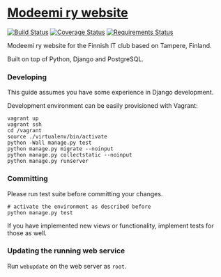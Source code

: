# [Modeemi ry website](https://www.modeemi.fi)

[![Build Status](https://travis-ci.org/modeemi/intternetvelho.svg?branch=master)](https://travis-ci.org/modeemi/intternetvelho) [![Coverage Status](https://coveralls.io/repos/modeemi/intternetvelho/badge.svg?branch=master)](https://coveralls.io/r/modeemi/intternetvelho?branch=master) [![Requirements Status](https://requires.io/github/modeemi/intternetvelho/requirements.svg?branch=master)](https://requires.io/github/modeemi/intternetvelho/requirements/?branch=master)

Modeemi ry website for the Finnish IT club based on Tampere, Finland.

Built on top of Python, Django and PostgreSQL.

### Developing

This guide assumes you have some experience in Django development.

Development environment can be easily provisioned with Vagrant:

    vagrant up
    vagrant ssh
    cd /vagrant
    source ./virtualenv/bin/activate
    python -Wall manage.py test
    python manage.py migrate --noinput
    python manage.py collectstatic --noinput
    python manage.py runserver

### Committing

Please run test suite before committing your changes.

    # activate the environment as described before
    python manage.py test

If you have implemented new views or functionality, implement tests for those as well.

### Updating the running web service

Run `webupdate` on the web server as `root`.
